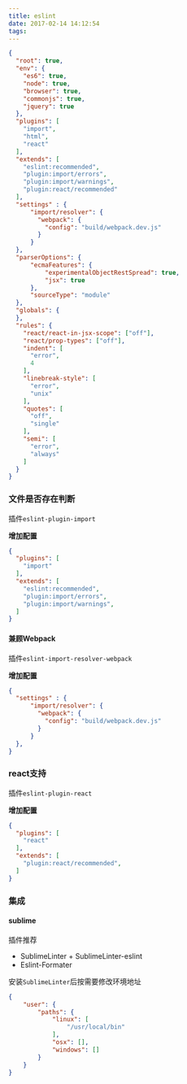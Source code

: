 ```yaml
---
title: eslint
date: 2017-02-14 14:12:54
tags:
---
```


```json
{
  "root": true,
  "env": {
    "es6": true,
    "node": true,
    "browser": true,
    "commonjs": true,
    "jquery": true
  },
  "plugins": [
    "import",
    "html",
    "react"
  ],
  "extends": [
    "eslint:recommended",
    "plugin:import/errors",
    "plugin:import/warnings",
    "plugin:react/recommended"
  ],
  "settings" : {
      "import/resolver": {
        "webpack": {
          "config": "build/webpack.dev.js"
        }
      }
  },
  "parserOptions": {
      "ecmaFeatures": {
          "experimentalObjectRestSpread": true,
          "jsx": true
      },
      "sourceType": "module"
  },
  "globals": {
  },
  "rules": {
    "react/react-in-jsx-scope": ["off"],
    "react/prop-types": ["off"],
    "indent": [
      "error",
      4
    ],
    "linebreak-style": [
      "error",
      "unix"
    ],
    "quotes": [
      "off",
      "single"
    ],
    "semi": [
      "error",
      "always"
    ]
  }
}
```

### 文件是否存在判断

插件`eslint-plugin-import`

**增加配置**

```json
{
  "plugins": [
    "import"
  ],
  "extends": [
    "eslint:recommended",
    "plugin:import/errors",
    "plugin:import/warnings",
  ]
}
```

#### 兼顾Webpack

插件`eslint-import-resolver-webpack`

**增加配置**

```json
{
  "settings" : {
      "import/resolver": {
        "webpack": {
          "config": "build/webpack.dev.js"
        }
      }
  },
}
```

### react支持

插件`eslint-plugin-react`

**增加配置**

```json
{
  "plugins": [
    "react"
  ],
  "extends": [
    "plugin:react/recommended",
  ]
}
```



### 集成

#### sublime

插件推荐

- SublimeLinter + SublimeLinter-eslint
- Eslint-Formater

安装`SublimeLinter`后按需要修改环境地址

```json
{
    "user": {
        "paths": {
            "linux": [
                "/usr/local/bin"
            ],
            "osx": [],
            "windows": []
        }
    }
}
```
